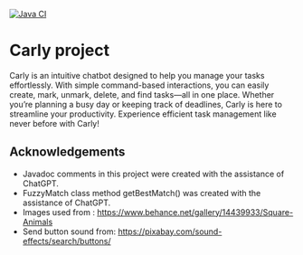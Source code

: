 [![Java CI](https://github.com/ChinSekYi/ip/actions/workflows/gradle.yml/badge.svg)](https://github.com/ChinSekYi/ip/actions/workflows/gradle.yml)

# Carly project
Carly is an intuitive chatbot designed to help you manage your tasks effortlessly. With simple command-based interactions, you can easily create, mark, unmark, delete, and find tasks—all in one place. Whether you’re planning a busy day or keeping track of deadlines, Carly is here to streamline your productivity. Experience efficient task management like never before with Carly!

##  Acknowledgements
- Javadoc comments in this project were created with the assistance of ChatGPT.
- FuzzyMatch class method getBestMatch() was created with the assistance of ChatGPT.
- Images used from : https://www.behance.net/gallery/14439933/Square-Animals
- Send button sound from: https://pixabay.com/sound-effects/search/buttons/